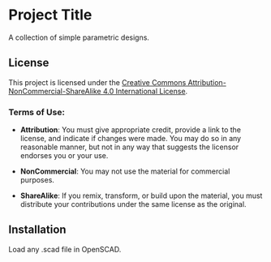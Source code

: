 # Project Title

A collection of simple parametric designs.

## License

This project is licensed under the [Creative Commons Attribution-NonCommercial-ShareAlike 4.0 International License](https://creativecommons.org/licenses/by-nc-sa/4.0/).

### Terms of Use:

- **Attribution**: You must give appropriate credit, provide a link to the license, and indicate if changes were made. You may do so in any reasonable manner, but not in any way that suggests the licensor endorses you or your use.
  
- **NonCommercial**: You may not use the material for commercial purposes.
  
- **ShareAlike**: If you remix, transform, or build upon the material, you must distribute your contributions under the same license as the original.

## Installation

Load any .scad file in OpenSCAD.
